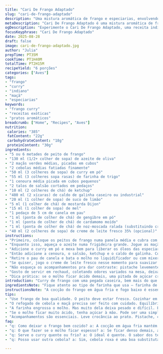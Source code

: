 ```yaml
---
title: "Cari De Frango Adaptado"
slug: "cari-de-frango-adaptado"
description: "Uma mistura aromática de frango e especiarias, envolvendo maçãs verdes e legumes cozidos lentamente em um molho de curry com toque agridoce e cremosidade opcional. Textura robusta, sabor complexo das especiarias, finalizado com elementos crocantes e frescor de frutas e castanhas para acompanhar."
metaDescription: "Cari De Frango Adaptado é uma mistura aromática de frango com especiarias e maçãs verdes que traz um sabor complexo. Um prato que impressiona."
ogDescription: "Experimente o Cari De Frango Adaptado, uma receita indiana brasileira que combina frango, especiarias e maçãs verdes. Um prato surpreendente."
focusKeyphrase: "Cari De Frango Adaptado"
date: 2025-08-28
draft: false
image: cari-de-frango-adaptado.jpg
author: "Julia"
prepTime: PT35M
cookTime: PT1H40M
totalTime: PT2H15M
recipeYield: "6 porções"
categories: ["Aves"]
tags:
- "frango"
- "curry"
- "indiano"
- "maçã"
- "especiarias"
keywords:
- "frango curry"
- "receitas exóticas"
- "pratos aromáticos"
breadcrumb: ["Home", "Recipes", "Aves"]
nutrition: 
 calories: "385"
 fatContent: "22g"
 carbohydrateContent: "18g"
 proteinContent: "30g"
ingredients:
- "5 ou 6 metades de peito de frango"
- "130 ml (1/2+ colher de sopa) de azeite de oliva"
- "2 maçãs verdes médias, picadas em cubos"
- "2 cebolas médias fatiadas finamente"
- "50 ml (3 colheres de sopa) de curry em pó"
- "55 ml (3 colheres sopa rasas) de farinha de trigo"
- "1 cenoura média picada em cubos pequenos"
- "2 talos de salsão cortados em pedaços"
- "10 ml (2 colheres de chá) de ketchup"
- "480 ml (2 xícaras) de caldo de galinha caseiro ou industrial"
- "20 ml (1 colher de sopa) de suco de limão"
- "5 ml (1 colher de chá) de mostarda Dijon"
- "15 ml (1 colher de sopa) de mel"
- "1 pedaço de 5 cm de canela em pau"
- "1 ml (ponta de colher de chá) de gengibre em pó"
- "1 ml (ponta de colher de chá) de cardamomo moído"
- "1 ml (ponta de colher de chá) de noz-moscada ralada (substituindo cravo)"
- "40 ml (2 colheres de sopa) de creme de leite fresco 35% (opcional)"
instructions:
- "Primeiro, coloque os peitos de frango numa panela média e cubra com água fria. Leve ao fogo baixo e deixe cozinhar lentamente por uns 25 a 30 minutos sem ferver de mais, evitando o frango ficar seco ou ressecado. O segredo é quase sentir a suculência interna, firme mas não dura. Retire e reserve."
- "Enquanto isso, aqueça o azeite numa frigideira grande. Jogue as maçãs e as cebolas, refogue até ficarem translúcidas e já soltando aroma adocicado, uns 6 minutos. Tente não deixar dourar demais, só selar frutas e cebolas - ajuda a preparar as bases doces e acidas do prato."
- "Adicione o curry em pó e mexa bem para liberar os óleos das especiarias. É aqui que o aroma se abre, precisa de uns 5 minutos neste ponto; você vai sentir cheiro forte de curry, quase picante. Jogue a farinha depois, mexa com cuidado por uns 5 minutos para tirar gosto de cru e ajudar a engrossar o molho no fim. Tem que formar uma pasta saudável, nos meus testes demasiada farinha deixou pesado."
- "Então adicione a cenoura, o salsão, ketchup e o caldo de galinha. Coloque canela em pau, o suco de limão, mostarda, mel e as especiarias secas - gengibre, cardamomo e a noz-moscada como toque inesperado que troquei do clavo, traz bom frescor e leve doçura. Abaixe o fogo e deixe cozinhar lentamente por volta de 55 minutos, mexendo de vez em quando - sente o cheiro mudando, engrossamento bem devagar. Se formar espuma ou sinais de fervura agressiva, abaixe o fogo; molho deve reduzir com leve fervura branda."
- "Retire o pau de canela e bata o molho no liquidificador ou com mixer até ficar homogêneo e sedoso mas ainda compartilhando a textura dos legumes. Volte pra panela. Corte o frango em cubos médios e misture ao molho. Aqueça levemente para integrar sabores, não deixe ferver à toa para evitar seca do frango."
- "Se quiser, jogo o creme de leite fresco nesse momento para suavizar o curry forte e trazer cremosidade aveludada. Serve quente, direto na mesa, com arroz basmati branco soltinho pra acompanhar. Dispenso medidas exatas para arroz - olho no vapor subindo e textura que não grude."
- "Não esqueça os acompanhamentos pra dar contraste: pistache levemente torrado, banana fatiada, chutneys variados de manga, pêssego, figo ou até coco ralado, castanha de caju torrada para crocância, figos e ameixas picadas para doçura natural."
- "Gosto de servir em rechaud, coletando odores variados na mesa, deixa a experiência mais rica e permite retocar o molho e os temperos durante a refeição caso precise. Frango bem cozido, molho encorpado, acidez da maçã, ervas e especiarias - essa combinação vem de muito teste, interferir nas quantidades muda tudo."
- "Dica prática: se o molho ficar ácido demais, uma pitada de açúcar cristal resolve. Caso excesso de farinha deixe a base pesada, balanceie com mais caldo ou acrescente iogurte integral em vez do creme. Troque a maçã verde por pera se quiser sabor mais suave. Por incrível que pareça, usar cebola roxa em vez da branca acrescenta doçura e intensidade, mas tudo depende do seu paladar final."
introduction: "Curry de frango com uma pegada caseira, bem mais do que só juntar ingredientes. Aquele equilíbrio justo entre o doce das maçãs verdes, o toque quente das especiarias e um fundo levemente ácido com limão que transforma a base. Já perdi a conta das vezes que tentei acertar a consistência do molho sem empelotar ou ficar pesado demais – a farinha precisa ser usada com cuidado, curry deve ser intenso mas sem dominar todo espaço. O preparo lento é indispensável: é quando os sabores realmente se conhecem e se apaixonam. Um prato que chama para dividir, com servidos acompanhamentos que parecem pequenos espetáculos na mesa, criando um panorama sensorial e gustativo pra ninguém botar defeito."
ingredientsNote: "Fique atento ao tipo de farinha que usa – farinha de trigo branca comum funciona, mas se usar integral a textura fica diferente, mais densa, pode complicar o molho. O caldo de galinha deve ser de boa qualidade, especialmente se for industrial, prefira um menos salgado e sem muitos aditivos químicos – isso interfere no sabor final. Troquei o cravo por noz-moscada para trazer uma nova nuance mais delicada, menos agressiva; experimentei com gengibre fresco, mas moído garante uniformidade. O creme de leite é opcional, gosto de incluir quando vou receber pessoas que preferem algo mais suave na boca, mas sair sem ele deixa o prato mais leve. As maçãs verdes, fundamental, pois dão crocância e acidez, raramente substituo, mas pera verde pode ser alternativa interessante. Use azeite extra-virgem, o aroma dele faz diferença na base do refogado."
instructionsNote: "A cocção do frango em água fria e fogo baixo é essencial para manter textura macia e suculenta. Cozinhar lentamente o combo maçã e cebola com o curry em óleo já libera aromas essenciais, só cuidado para não queimar ou dourar demais – isso altera cor e sabor. A farinha serve para dar liga, mas mexa sempre para evitar grumos, faças disso uma pasta antes de acrescentar líquidos. O cozimento lento com a canela em pau deixa o molho perfumado sem sobrepor, retirar o pau antes do liquidificador é mandatório pra não estragar textura. Visuais e aromas vão indicando: quando aroma de especiarias intensos surgem, molho engrossa, testam a paciência com calmaria – não acelere o fogo. Misturar o frango picado após o molho está pronto evita secura. Servir com ingredientes crocantes e frutas ajuda a equilibrar a textura e sabor; além disso, feito numa panela de resistência ou rechaud mantém aquecido à mesa e possibilita ajustes rápidos no molho ou reaportes de temperos."
tips:
- "Use frango de boa qualidade. O peito deve estar fresco. Cozinhar em fogo baixo é crucial. A textura macia é tudo. Testei várias vezes. Tempo é amigo aqui. Lembre-se de tirar do fogo antes de ressecar."
- "O refogado de cebola e maçã precisa ser feito com cuidado. Equilíbrio entre doce e ácido. A cor deve ser levemente dourada, mas não queimado. O aroma muda na frigideira. Se queimar, o sabor se altera completamente."
- "A farinha engrossa o molho. Mas muito dela deixa pesado e difícil. Eu aprendi a ajustar a quantidade. Comece com menos. Depois, adicione mais se necessário. Alvo é um molho sedoso."
- "Se o molho ficar muito ácido, tenha açúcar à mão. Pode ser uma simples pitada. Experimente isso primeiro. Mas precise cuidar do sabor. Outra opção é adicionar um pouco de iogurte. Verdaderamente uma proteção."
- "Acompanhamentos são essenciais. Leve crocância ao prato. Pistache, castanhas e frutas fazem diferença. Além disso, texturas contrastantes elevam a experiência. Fruta traz frescor e doçura."
faq:
- "q: Como deixar o frango bem cozido? a: A cocção em água fria mantém suculência. Cozinhe no baixo, não apresse. Frango deve estar firme, não seco."
- "q: O que fazer se o molho ficar espesso? a: Se ficar denso demais, adicione caldo aos poucos. Mexa bem. Outra opção é um pouco de água. Controle a textura como desejar."
- "q: Serve o curry quente ou frio? a: O ideal é quente. O sabor dos temperos se intensifica. Sirva diretamente do rechaud, assim mantém a temperatura."
- "q: Posso usar outra cebola? a: Sim, cebola roxa é uma boa substituta. Adiciona doçura e sabor extra. A consistência muda, mas o resultado é interessante."

---
```

